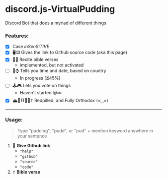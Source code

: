 # discord.js-VirtualPudding
Discord Bot that does a myriad of different things

### Features:
- [x] Case *inSenSiTIVE*
- [x] 🖥⌨ Gives the link to Github source code (aka this page)
- [x] 🍞🙏 Recite bible verses 
  - implemented, but not activated 
- [ ] 📆⌚ Tells you time and date, based on country 
  - In progress (⏳45%)
- [ ] 🕹🎮 Lets you vote on things 
  - Haven't started 😪💤
- [x] 🏔🌸⛩🎌🚅☦ Redpilled, and Fully Orthodox `(⊙﹏⊙)`

---

### Usage:
> Type "pudding", "pudd", or "pud" + mention keyword anywhere in your sentence

1. 🐙 **Give Github link**
   - `"help"`
   - `"github"`
   - `"source"`
   - `"code"`
2. ☦ **Bible verse**